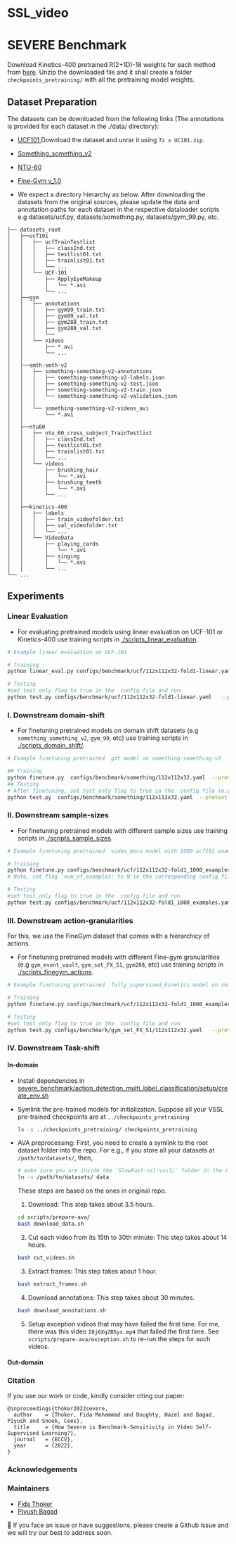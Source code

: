 # SSL_video

<!-- ## Instructions to setup the project

### Install the dependencies:
(remember to activate the virtual env if you want to use one)
Add new dependencies (if needed) to setup.py.

`pip install -e .` -->

# SEVERE Benchmark

Download Kinetics-400 pretrained R(2+1D)-18 weights for each method from [here](https://surfdrive.surf.nl/files/index.php/s/Zw9tbuOYAInzVQC). Unzip the downloaded file and it shall create a folder `checkpoints_pretraining/` with all the pretraining model weights.

## Dataset Preparation

The datasets can be downloaded from the following links (The annotations is provided for each dataset in the ./data/ directory):

* [UCF101 ](http://crcv.ucf.edu/data/UCF101.php)
Download the dataset and unrar it using `7z x UC101.zip`.
* [Something_something_v2](https://developer.qualcomm.com/software/ai-datasets/something-something)
* [NTU-60](https://rose1.ntu.edu.sg/dataset/actionRecognition/)
* [Fine-Gym v_1.0](https://sdolivia.github.io/FineGym/)

* We expect a directory hierarchy as below. After downloading the datasets from the original sources, please update the data and annotation paths for each dataset in the respective dataloader scripts e.g datasets/ucf.py, datasets/something.py, datasets/gym_99.py, etc. 
```
├── datasets_root
│   ├──ucf101
│   │   ├── ucfTrainTestlist
│   │   │   ├── classInd.txt
│   │   │   ├── testlist01.txt
│   │   │   ├── trainlist01.txt
│   │   │   └── ...
│   │   └── UCF-101
│   │       ├── ApplyEyeMakeup
│   │       │   └── *.avi
│   │       └── ...
│   ├──gym
│   │   ├── annotations
│   │   │   ├── gym99_train.txt
│   │   │   ├── gym99_val.txt 
│   │   │   ├── gym288_train.txt
│   │   │   ├── gym288_val.txt
│   │   │   └──
│   │   └── videos
│   │       ├── *.avi
│   │       └── ...
│   │
│   │──smth-smth-v2
│   │   ├── something-something-v2-annotations
│   │   │   ├── something-something-v2-labels.json
│   │   │   ├── something-something-v2-test.json
│   │   │   ├── something-something-v2-train.json
│   │   │   └── something-something-v2-validation.json
│   │   │       
│   │   └── something-something-v2-videos_avi
│   │       └── *.avi
│   │          
│   ├──ntu60
│   │   ├── ntu_60_cross_subject_TrainTestlist
│   │   │   ├── classInd.txt
│   │   │   ├── testlist01.txt
│   │   │   ├── trainlist01.txt
│   │   │   └── ...
│   │   └── videos
│   │       ├── brushing_hair
│   │       │   └── *.avi
│   │       ├── brushing_teeth
│   │       │   └── *.avi
│   │       └── ...
│   │
│   ├──kinetics-400
│   │   ├── labels
│   │   │   ├── train_videofolder.txt
│   │   │   ├── val_videofolder.txt
│   │   │   └── ...
│   │   └── VideoData
│   │       ├── playing_cards
│   │       │   └── *.avi
│   │       ├── singing
│   │       │   └── *.avi
│   │       └── ...
└── ...
```

## Experiments

### Linear Evaluation 

* For evaluating pretrained models using linear evaluation on UCF-101 or Kinetics-400  use training scripts in  [./scripts_linear_evaluation](./scripts_linear_evaluation).

```bash
# Example linear evaluation on UCF-101

# Training
python linear_eval.py configs/benchmark/ucf/112x112x32-fold1-linear.yaml   --pretext-model-name  rspnet --pretext-model-path ../checkpoints_pretraining/rspnet/snellius_checkpoint_epoch_200.pth.tar --finetune-ckpt-path ./checkpoints/rspnet/ 

# Testing
#set test_only flag to true in the  config file and run
python test.py configs/benchmark/ucf/112x112x32-fold1-linear.yaml   --pretext-model-name  rspnet --pretext-model-path ../checkpoints_pretraining/rspnet/snellius_checkpoint_epoch_200.pth.tar --finetune-ckpt-path ./checkpoints/rspnet/ 
```

### I. Downstream domain-shift

* For finetuning pretrained models on domain shift datasets (e.g `something_something_v2`, `gym_99`, etc) use training scripts in  [./scripts_domain_shift/](./scripts_domain_shift/).
```bash
# Example finetuning pretrained  gdt model on something-something-v2 

## Training 
python finetune.py  configs/benchmark/something/112x112x32.yaml  --pretext-model-name  gdt --pretext-model-path ../checkpoints_pretraining/gdt/gdt_K400.pth --finetune-ckpt-path ./checkpoints/gdt/ --seed 100
## Testing
# After finetuning, set test_only flag to true in the  config file (e.g configs/benchmark/something/112x112x32.yaml)  and run
python test.py  configs/benchmark/something/112x112x32.yaml  --pretext-model-name  gdt --pretext-model-path ../checkpoints_pretraining/gdt/gdt_K400.pth --finetune-ckpt-path ./checkpoints/gdt/
```

### II. Downstream sample-sizes

* For finetuning pretrained models with different sample sizes use training scripts in  [./scripts_sample_sizes](./scripts_sample_sizes).

```bash
# Example finetuning pretrained  video_moco model with 1000 ucf101 examples  

# Training
python finetune.py configs/benchmark/ucf/112x112x32-fold1_1000_examples.yaml   --pretext-model-name  video_moco --pretext-model-path ../checkpoints_pretraining/video_moco/r2plus1D_checkpoint_0199.pth.tar --finetune-ckpt-path ./checkpoints/video_moco/ --seed 100
# Note, set flag 'num_of_examples: to N'in the corresponding config file (e.g configs/benchmark/ucf/112x112x32-fold1_1000_examples.yaml) if you want to change the number of training samples to N.

# Testing
#set test_only flag to true in the  config file and run
python test.py configs/benchmark/ucf/112x112x32-fold1_1000_examples.yaml   --pretext-model-name  video_moco --pretext-model-path ../checkpoints_pretraining/video_moco/r2plus1D_checkpoint_0199.pth.tar --finetune-ckpt-path ./checkpoints/video_moco/ 
```

### III. Downstream action-granularities

For this, we use the FineGym dataset that comes with a hierarchicy of actions.

* For finetuning pretrained models with different Fine-gym granularities (e.g `gym_event_vault`, `gym_set_FX_S1`, `gym288`, etc) use training scripts in  [./scripts_finegym_actions](./scripts_finegym_actions).

```bash
# Example finetuning pretrained  fully_supervised_kinetics model on set FX_S1  granularity

# Training
python finetune.py configs/benchmark/ucf/112x112x32-fold1_1000_examples.yaml   --pretext-model-name  gdt --pretext-model-path ../checkpoints_pretraining/gdt/gdt_K400.pth --seed 100

# Testing
#set test_only flag to true in the  config file and run
python test.py configs/benchmark/gym_set_FX_S1/112x112x32.yaml   --pretext-model-name  supervised --pretext-model-path ../checkpoints_pretraining/fully_supervised_kinetics/r2plus1d_18-91a641e6.pth 
```
### IV. Downstream Task-shift

#### In-domain

* Install dependencies in [severe_benchmark/action_detection_multi_label_classification/setup/create_env.sh](severe_benchmark/action_detection_multi_label_classification/setup/create_env.sh)

* Symlink the pre-trained models for initialization. Suppose all your VSSL pre-trained checkpoints are at `../checkpoints_pretraining`
    ```sh
    ls -s ../checkpoints_pretraining/ checkpoints_pretraining
    ```
* AVA preprocessing: First, you need to create a symlink to the root dataset folder into the repo. For e.g., if you store all your datasets at `/path/to/datasets/`, then,
    ```sh
    # make sure you are inside the `SlowFast-ssl-vssl/` folder in the repo
    ln -s /path/to/datasets/ data
    ```
    These steps are based on the ones in original repo.

    1. Download: This step takes about 3.5 hours.
    ```sh
    cd scripts/prepare-ava/
    bash download_data.sh
    ```

    2. Cut each video from its 15th to 30th minute: This step takes about 14 hours.
    ```sh
    bash cut_videos.sh
    ```

    3. Extract frames: This step takes about 1 hour.
    ```sh
    bash extract_frames.sh
    ```

    4. Download annotations: This step takes about 30 minutes.
    ```sh
    bash download_annotations.sh
    ```

    5. Setup exception videos that may have failed the first time. For me, there was this video `I8j6Xq2B5ys.mp4` that failed the first time. See `scripts/prepare-ava/exception.sh` to re-run the steps for such videos.



#### Out-domain

### Citation

If you use our work or code, kindly consider citing our paper:
```
@inproceedings{thoker2022severe,
  author    = {Thoker, Fida Mohammad and Doughty, Hazel and Bagad, Piyush and Snoek, Cees},
  title     = {How Severe is Benchmark-Sensitivity in Video Self-Supervised Learning?},
  journal   = {ECCV},
  year      = {2022},
}
```


### Acknowledgements

### Maintainers

* [Fida Thoker](https://fmthoker.github.io/)
* [Piyush Bagad](https://bpiyush.github.io/)

:bell: If you face an issue or have suggestions, please create a Github issue and we will try our best to address soon.
